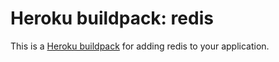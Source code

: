 Heroku buildpack: redis
======================

This is a [Heroku buildpack](http://devcenter.heroku.com/articles/buildpacks)
for adding redis to your application.

